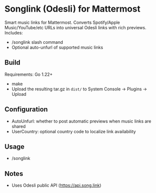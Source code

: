 # Songlink (Odesli) for Mattermost

Smart music links for Mattermost. Converts Spotify/Apple Music/YouTube/etc URLs into universal Odesli links with rich previews. Includes:

- /songlink slash command
- Optional auto-unfurl of supported music links

## Build

Requirements: Go 1.22+

- make
- Upload the resulting tar.gz in `dist/` to System Console → Plugins → Upload

## Configuration

- AutoUnfurl: whether to post automatic previews when music links are shared
- UserCountry: optional country code to localize link availability

## Usage

- /songlink <url or search query>

## Notes

- Uses Odesli public API (https://api.song.link)
